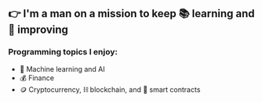 ## 👉 I'm a man on a mission to keep 📚 learning and 🦾 improving

### Programming topics I enjoy:
 - 🧠 Machine learning and AI
 - 💰 Finance
 - 🪙 Cryptocurrency, ⛓️ blockchain, and 📃 smart contracts
